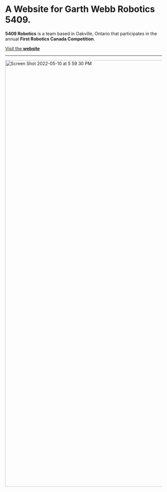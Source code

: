 # A Website for Garth Webb Robotics 5409.
**5409 Robotics** is a team based in Oakville, Ontario that participates in the annual **First Robotics Canada Competition**.

[Visit the **website**](https://5409robotics.netlify.app)

---

<img width="1369" alt="Screen Shot 2022-05-10 at 5 59 30 PM" src="https://user-images.githubusercontent.com/35755386/167728937-bb000670-cad0-4ba1-be14-3216f097965e.png">
